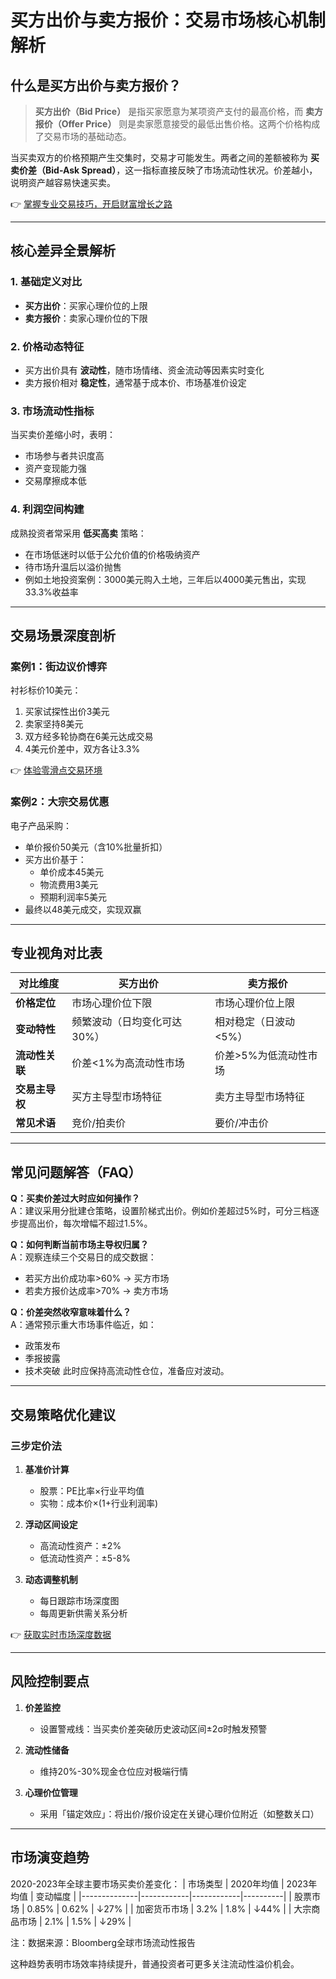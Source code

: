 # 买方出价与卖方报价：交易市场核心机制解析

## 什么是买方出价与卖方报价？

> **买方出价（Bid Price）** 是指买家愿意为某项资产支付的最高价格，而 **卖方报价（Offer Price）** 则是卖家愿意接受的最低出售价格。这两个价格构成了交易市场的基础动态。

当买卖双方的价格预期产生交集时，交易才可能发生。两者之间的差额被称为 **买卖价差（Bid-Ask Spread）**，这一指标直接反映了市场流动性状况。价差越小，说明资产越容易快速买卖。

👉 [掌握专业交易技巧，开启财富增长之路](https://bit.ly/okx_welcome)

---

## 核心差异全景解析

### 1. 基础定义对比
- **买方出价**：买家心理价位的上限
- **卖方报价**：卖家心理价位的下限

### 2. 价格动态特征
- 买方出价具有 **波动性**，随市场情绪、资金流动等因素实时变化
- 卖方报价相对 **稳定性**，通常基于成本价、市场基准价设定

### 3. 市场流动性指标
当买卖价差缩小时，表明：
- 市场参与者共识度高
- 资产变现能力强
- 交易摩擦成本低

### 4. 利润空间构建
成熟投资者常采用 **低买高卖** 策略：
- 在市场低迷时以低于公允价值的价格吸纳资产
- 待市场升温后以溢价抛售
- 例如土地投资案例：3000美元购入土地，三年后以4000美元售出，实现33.3%收益率

---

## 交易场景深度剖析

### 案例1：街边议价博弈
衬衫标价10美元：
1. 买家试探性出价3美元
2. 卖家坚持8美元
3. 双方经多轮协商在6美元达成交易
4. 4美元价差中，双方各让3.3%

👉 [体验零滑点交易环境](https://bit.ly/okx_welcome)

### 案例2：大宗交易优惠
电子产品采购：
- 单价报价50美元（含10%批量折扣）
- 买方出价基于：
  - 单价成本45美元
  - 物流费用3美元
  - 预期利润率5美元
- 最终以48美元成交，实现双赢

---

## 专业视角对比表

| 对比维度        | 买方出价                  | 卖方报价                  |
|-----------------|---------------------------|---------------------------|
| **价格定位**    | 市场心理价位下限          | 市场心理价位上限          |
| **变动特性**    | 频繁波动（日均变化可达30%）| 相对稳定（日波动<5%）     |
| **流动性关联**  | 价差<1%为高流动性市场     | 价差>5%为低流动性市场     |
| **交易主导权**  | 买方主导型市场特征        | 卖方主导型市场特征        |
| **常见术语**    | 竞价/拍卖价               | 要价/冲击价               |

---

## 常见问题解答（FAQ）

**Q：买卖价差过大时应如何操作？**  
A：建议采用分批建仓策略，设置阶梯式出价。例如价差超过5%时，可分三档逐步提高出价，每次增幅不超过1.5%。

**Q：如何判断当前市场主导权归属？**  
A：观察连续三个交易日的成交数据：
- 若买方出价成功率>60% → 买方市场
- 若卖方报价达成率>70% → 卖方市场

**Q：价差突然收窄意味着什么？**  
A：通常预示重大市场事件临近，如：
- 政策发布
- 季报披露
- 技术突破
此时应保持高流动性仓位，准备应对波动。

---

## 交易策略优化建议

### 三步定价法
1. **基准价计算**  
   - 股票：PE比率×行业平均值
   - 实物：成本价×(1+行业利润率)

2. **浮动区间设定**  
   - 高流动性资产：±2%
   - 低流动性资产：±5-8%

3. **动态调整机制**  
   - 每日跟踪市场深度图
   - 每周更新供需关系分析

👉 [获取实时市场深度数据](https://bit.ly/okx_welcome)

---

## 风险控制要点

1. **价差监控**  
   - 设置警戒线：当买卖价差突破历史波动区间±2σ时触发预警

2. **流动性储备**  
   - 维持20%-30%现金仓位应对极端行情

3. **心理价位管理**  
   - 采用「锚定效应」：将出价/报价设定在关键心理价位附近（如整数关口）

---

## 市场演变趋势

2020-2023年全球主要市场买卖价差变化：
| 市场类型     | 2020年均值 | 2023年均值 | 变动幅度 |
|--------------|------------|------------|----------|
| 股票市场     | 0.85%      | 0.62%      | ↓27%     |
| 加密货币市场 | 3.2%       | 1.8%       | ↓44%     |
| 大宗商品市场 | 2.1%       | 1.5%       | ↓29%     |

注：数据来源：Bloomberg全球市场流动性报告

这种趋势表明市场效率持续提升，普通投资者可更多关注流动性溢价机会。
